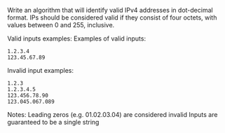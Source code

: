 Write an algorithm that will identify valid IPv4 addresses in dot-decimal format. IPs should be considered valid if they consist of four octets, with values between 0 and 255, inclusive.

Valid inputs examples:
Examples of valid inputs:
```
1.2.3.4
123.45.67.89
```
Invalid input examples:
```
1.2.3
1.2.3.4.5
123.456.78.90
123.045.067.089
```
Notes:
Leading zeros (e.g. 01.02.03.04) are considered invalid
Inputs are guaranteed to be a single string
